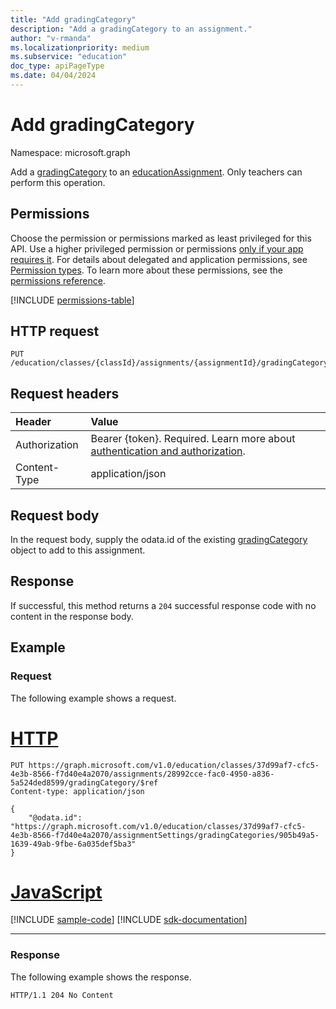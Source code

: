 ```yaml
---
title: "Add gradingCategory"
description: "Add a gradingCategory to an assignment."
author: "v-rmanda"
ms.localizationpriority: medium
ms.subservice: "education"
doc_type: apiPageType
ms.date: 04/04/2024
---
```


# Add gradingCategory

Namespace: microsoft.graph

Add a [gradingCategory](../resources/educationgradingcategory.md) to an [educationAssignment](../resources/educationassignment.md). Only teachers can perform this operation.

## Permissions
Choose the permission or permissions marked as least privileged for this API. Use a higher privileged permission or permissions [only if your app requires it](/graph/permissions-overview#best-practices-for-using-microsoft-graph-permissions). For details about delegated and application permissions, see [Permission types](/graph/permissions-overview#permission-types). To learn more about these permissions, see the [permissions reference](/graph/permissions-reference).

<!-- { "blockType": "permissions", "name": "educationassignment_post_gradingcategory" } -->
[!INCLUDE [permissions-table](../includes/permissions/educationassignment-post-gradingcategory-permissions.md)]

## HTTP request
<!-- { "blockType": "ignored" } -->
```http
PUT /education/classes/{classId}/assignments/{assignmentId}/gradingCategory/$ref
```

## Request headers
| Header       | Value |
|:---------------|:--------|
|Authorization|Bearer {token}. Required. Learn more about [authentication and authorization](/graph/auth/auth-concepts).|
| Content-Type  | application/json  |

## Request body
In the request body, supply the odata.id of the existing [gradingCategory](../resources/educationgradingcategory.md) object to add to this assignment.

## Response
If successful, this method returns a `204` successful response code with no content in the response body.

## Example

### Request
The following example shows a request.

# [HTTP](#tab/http)
<!-- {
  "blockType": "request",
  "sampleKeys": ["37d99af7-cfc5-4e3b-8566-f7d40e4a2070","28992cce-fac0-4950-a836-5a524ded8599"],
  "name": "create_educationcategory_from_educationclass_v1.0"
}-->
```http
PUT https://graph.microsoft.com/v1.0/education/classes/37d99af7-cfc5-4e3b-8566-f7d40e4a2070/assignments/28992cce-fac0-4950-a836-5a524ded8599/gradingCategory/$ref
Content-type: application/json

{
    "@odata.id": "https://graph.microsoft.com/v1.0/education/classes/37d99af7-cfc5-4e3b-8566-f7d40e4a2070/assignmentSettings/gradingCategories/905b49a5-1639-49ab-9fbe-6a035def5ba3"
}
```

# [JavaScript](#tab/javascript)
[!INCLUDE [sample-code](../includes/snippets/javascript/create-educationcategory-from-educationclass-v10-javascript-snippets.md)]
[!INCLUDE [sdk-documentation](../includes/snippets/snippets-sdk-documentation-link.md)]

---

### Response
The following example shows the response.

<!-- {
  "blockType": "response",
  "truncated": true
} -->
```http
HTTP/1.1 204 No Content
```

<!-- uuid: 8fcb5dbd-d5aa-4681-8e31-b001d5168d79
2023-04-19 14:57:30 UTC -->
<!--
{
  "type": "#page.annotation",
  "description": "Add a gradingCategory to an assignment",
  "keywords": "",
  "section": "documentation",
  "tocPath": "",
  "suppressions": [
  ]
}
-->

